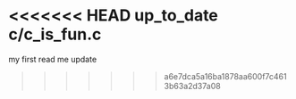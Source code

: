 <<<<<<< HEAD
up_to_date
c/c_is_fun.c
=======
my first read me
update
>>>>>>> a6e7dca5a16ba1878aa600f7c4613b63a2d37a08
